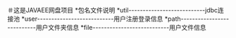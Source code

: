 ＃这是JAVAEE网盘项目
*包名文件说明
 *util---------------------------jdbc连接池
 *user---------------------------用户注册登录信息
 *path---------------------------用户文件夹信息
 *file---------------------------用户文件信息
 
 

